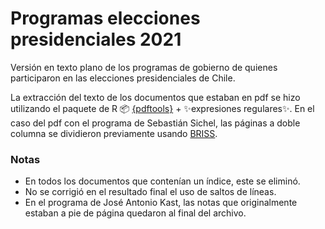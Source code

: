 # Programas elecciones presidenciales 2021

Versión en texto plano de los programas de gobierno de quienes participaron en las elecciones presidenciales de Chile.


La extracción del texto de los documentos que estaban en pdf se hizo utilizando el paquete de R :package: [{pdftools}](https://docs.ropensci.org/pdftools/) + :sparkles:expresiones regulares:sparkles:. En el caso del pdf con el programa de Sebastián Sichel, las páginas a doble columna se dividieron previamente usando [BRISS](http://briss.sourceforge.net/).

### Notas
- En todos los documentos que contenían un índice, este se eliminó.
- No se corrigió en el resultado final el uso de saltos de líneas.
- En el programa de José Antonio Kast, las notas que originalmente estaban a pie de página quedaron al final del archivo.
